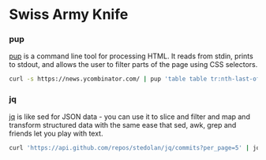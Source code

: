 # Swiss Army Knife

### pup

[pup](https://github.com/EricChiang/pup) is a command line tool for processing HTML. It reads from stdin, prints to stdout, and allows the user to filter parts of the page using CSS selectors.

```zsh
curl -s https://news.ycombinator.com/ | pup 'table table tr:nth-last-of-type(n+2) td.title a'
```

### jq

[jq](https://stedolan.github.io/jq/) is like sed for JSON data - you can use it to slice and filter and map and transform structured data with the same ease that sed, awk, grep and friends let you play with text.

```zsh
curl 'https://api.github.com/repos/stedolan/jq/commits?per_page=5' | jq '.[0] | {message: .commit.message, name: .commit.committer.name}'
```